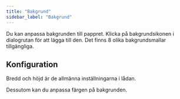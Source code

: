 ```yaml
---
title: "Bakgrund"
sidebar_label: "Bakgrund"
---
```


Du kan anpassa bakgrunden till pappret. Klicka på bakgrundsikonen i dialogrutan för att lägga till den. Det finns 8 olika bakgrundsmallar tillgängliga.

## Konfiguration

Bredd och höjd är de allmänna inställningarna i lådan.

Dessutom kan du anpassa färgen på bakgrunden.
